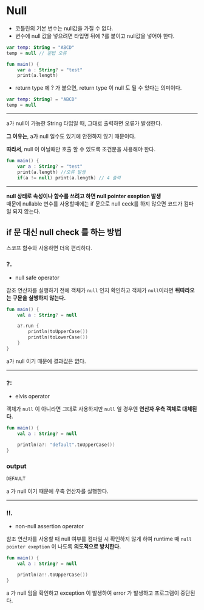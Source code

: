 # Null

- 코틀린의 기본 변수는 null값을 가질 수 없다.
- 변수에 null 값을 넣으려면 타입명 뒤에 ?를 붙이고 null값을 넣어야 한다.
```kotlin
var temp: String = "ABCD"
temp = null // 문법 오류
```   
```kotlin
fun main() {
    var a : String? = "test"
    print(a.length)
```

- return type 에 ? 가 붙으면, return type 이 null 도 될 수 있다는 의미이다.
 ```kotlin
var temp: String? = "ABCD"
temp = null
```
---
a가 null이 가능한 String 타입일 때, 그대로 출력하면 오류가 발생한다.

 <b>그 이유는</b>, a가 null 일수도 있기에 안전하지 않기 때문이다.   

<b>따라서</b>, null 이 아닐때만 호출 할 수 있도록 조건문을 사용해야 한다.

```kotlin
fun main() {
    var a : String? = "test"
    print(a.length) //오류 발생
    if(a != null) print(a.length) // 4 출력
```
---
<b>null 상태로 속성이나 함수를 쓰려고 하면 null pointer exeption 발생</b>   
때문에 nullable 변수를 사용할때에는 if 문으로 null ceck를 하지 않으면 코드가 컴파일 되지 않는다.

## if 문 대신 null check 를 하는 방법
스코프 함수와 사용하면 더욱 편리하다.

### ?.
- null safe operator 
  
참조 연산자를 실행하기 전에 객체가 ```null``` 인지 확인하고 객체가 ```null```이라면
<b>뒤따라오는 구문을 실행하지 않는다.</b>

```kotlin
fun main() {
    val a : String? = null

    a?.run {
        println(toUpperCase())
        println(toLowerCase())
    }
}
```
a가 null 이기 때문에 결과값은 없다.

---

### ?:
- elvis operator 

객체가 ```null``` 이 아니라면 그대로 사용하지만 ```null``` 일 경우엔 <b>연산자 우측 객체로 대체된다.</b>

```kotlin
fun main() {
    val a : String? = null

    println(a?: "default".toUpperCase())
}
```
### output
```kotlin
DEFAULT
```
a 가 null 이기 때문에 우측 연산자를 실행한다.

---

### !!.
- non-null assertion operator

참조 연산자를 사용할 때 null 여부를 컴파일 시 확인하지 않게 하여 runtime 때 ```null pointer exeption``` 이 나도록 <b>의도적으로 방치한다.</b>

```kotlin
fun main() {
    val a : String? = null

    println(a!!.toUpperCase())
}
```
a 가 null 임을 확인하고 exception 이 발생하여 error 가 발생하고 프로그램이 중단된다.

